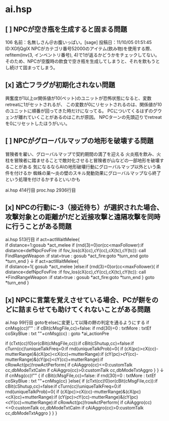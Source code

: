 # ai.hsp


## [ ] NPCが空き瓶を生成すると固まる問題
106 名前：名無しさん＠お腹いっぱい。[sage] 投稿日：11/10/05 01:51:45 ID:XGfjQgIX
NPCがカテゴリ番号52000のアイテム(飲み物)を使用する際、
refitem(inv(3, インベントリ番号), 4)で1が返るかどうかをチェックしてない。
そのため、NPCが空腹時の飲食で空き瓶を生成してしまうと、それを飲もうとし続けて固まってしまう。

## [x] 逃亡フラグが初期化されない問題
興奮度が1以上or関係値が10(ペット)のユニットが恐怖状態になると、変数retreatに1がセットされるが、
この変数が0にリセットされるのは、関係値が10のユニットに順番が回ってきた時だけになってる。
PCについてくるはずのグウェンが離れていくことがあるのはこれが原因。
NPCターンの先頭辺りでretreatを0にリセットしたほうがいい。

## [ ] NPCがグローバルマップの地形を破壊する問題
冒険者を雇い、グローバルマップで契約期間の満了を迎える
火炎瓶を飲み、火柱を冒険者に踏ませることで敵対化させると冒険者が山などの一部地形を破壊することがある
気になるならAIの地形破壊行動にグローバルマップ以外という条件を付けるか
蜘蛛の巣～炎の壁のスキル発動効果にグローバルマップなら終了という処理を付けるかするといいかも

ai.hsp 414行目
proc.hsp 2936行目

## [x] NPCの行動に-3（接近待ち）が選択された場合、攻撃対象との距離が1だと近接攻撃と遠隔攻撃を同時に行うことがある問題

ai.hsp 513行目
  if act=actWaitMelee{  
    if distance=1:gosub *act_melee
    if (rnd(3)=0)or(cc<maxFollower):if distance<defNpcFovFire :if fov_los(cX(cc),cY(cc),cX(tc),cY(tc)): call FindRangeWeapon :if stat=true : gosub *act_fire:goto *turn_end
    goto *turn_end
  }
↓
  if act=actWaitMelee{  
    if distance=1{
      gosub *act_melee
    }else:if (rnd(3)=0)or(cc<maxFollower){
      if distance<defNpcFovFire :if fov_los(cX(cc),cY(cc),cX(tc),cY(tc)): call *FindRangeWeapon :if stat=true : gosub *act_fire:goto *turn_end
    }
    goto *turn_end
  }

## [x] NPCに言葉を覚えさせている場合、PCが餅をのどに詰まらせても助けてくれないことがある問題

ai.hsp 99行目
gotoをelseに変更して以降の餅の判定を通るようにする
  if cnMsg(cc)!"" : if cBit(cMsgFile,cc)=false: if rnd(30)=0 : txtMore : txtEf coSkyBlue : txt ""+cnMsg(cc) : goto *ai_actionPre
 
  if (cTxt(cc)!0)or(cBit(cMsgFile,cc)):if cBit(cShutup,cc)=false:if cTurn(cc)\uniqueTalkFreq=0:if rnd(uniqueTalkProb)=0{
    if (cX(pc)>cX(cc)-mutterRange)&(cX(pc)<cX(cc)+mutterRange):if (cY(pc)>cY(cc)-mutterRange)&(cY(pc)<cY(cc)+mutterRange):if cRowAct(pc)!rowActPerform{
      if cAiAggro(cc)<=0:customTalk cc,dbModeTxtCalm
      if cAiAggro(cc)>0:customTalk cc,dbModeTxtAggro
      }
    }
↓
  if cnMsg(cc)!"" {
    if cBit(cMsgFile,cc)=false: if rnd(30)=0 : txtMore : txtEf coSkyBlue : txt ""+cnMsg(cc)
  }else{
    if (cTxt(cc)!0)or(cBit(cMsgFile,cc)):if cBit(cShutup,cc)=false:if cTurn(cc)\uniqueTalkFreq=0:if rnd(uniqueTalkProb)=0{
      if (cX(pc)>cX(cc)-mutterRange)&(cX(pc)<cX(cc)+mutterRange):if (cY(pc)>cY(cc)-mutterRange)&(cY(pc)<cY(cc)+mutterRange):if cRowAct(pc)!rowActPerform{
        if cAiAggro(cc)<=0:customTalk cc,dbModeTxtCalm
        if cAiAggro(cc)>0:customTalk cc,dbModeTxtAggro
      }
    }
  }

